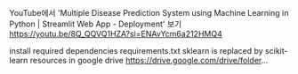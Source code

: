 YouTube에서 'Multiple Disease Prediction System using Machine Learning in Python | Streamlit Web App - Deployment' 보기
https://youtu.be/8Q_QQVQ1HZA?si=ENAvYcm6a212HMQ4

install required dependencies
requirements.txt
sklearn is replaced by scikit-learn
resources in google drive
https://drive.google.com/drive/folder...
